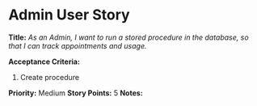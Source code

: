 # Admin User Story

**Title:**
_As an Admin, I want to run a stored procedure in the database, so that I can track appointments and usage._

**Acceptance Criteria:**
1. Create procedure

**Priority:** Medium
**Story Points:** 5
**Notes:**
